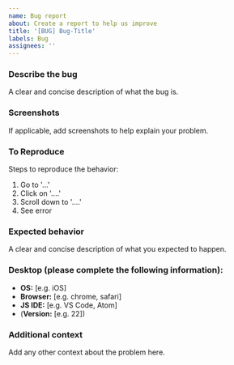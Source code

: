 ```yaml
---
name: Bug report
about: Create a report to help us improve
title: '[BUG] Bug-Title'
labels: Bug
assignees: ''
---
```


### Describe the bug

A clear and concise description of what the bug is.

### Screenshots

If applicable, add screenshots to help explain your problem.

### To Reproduce

Steps to reproduce the behavior:

1. Go to '...'
2. Click on '....'
3. Scroll down to '....'
4. See error

### Expected behavior

A clear and concise description of what you expected to happen.

### Desktop (please complete the following information):

-   **OS:** [e.g. iOS]
-   **Browser:** [e.g. chrome, safari]
-   **JS IDE:** [e.g. VS Code, Atom]
-   (**Version:** [e.g. 22])

### Additional context

Add any other context about the problem here.
